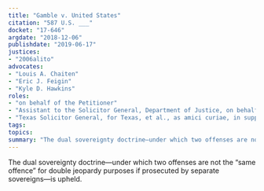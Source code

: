 ```yaml
---
title: "Gamble v. United States"
citation: "587 U.S. ___"
docket: "17-646"
argdate: "2018-12-06"
publishdate: "2019-06-17"
justices:
- "2006alito"
advocates:
- "Louis A. Chaiten"
- "Eric J. Feigin"
- "Kyle D. Hawkins"
roles:
- "on behalf of the Petitioner"
- "Assistant to the Solicitor General, Department of Justice, on behalf of the Respondent"
- "Texas Solicitor General, for Texas, et al., as amici curiae, in support of affirmance"
tags:
topics:
summary: "The dual sovereignty doctrine—under which two offenses are not the “same offence” for double jeopardy purposes if prosecuted by separate sovereigns—is upheld."
---
```

The dual sovereignty doctrine—under which two offenses are not the “same offence” for double jeopardy purposes if prosecuted by separate sovereigns—is upheld.